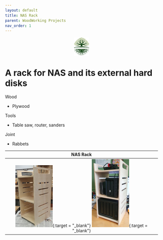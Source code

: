 ```yaml
---
layout: default
title: NAS Rack
parent: WoodWorking Projects
nav_order: 1
---
```

<center>
<img src="../media/Lignarius.png" width="10%" height="10%" align="middle"/>
</center>

# A rack for NAS and its external hard disks

Wood
* Plywood

Tools
* Table saw, router, sanders

Joint
* Rabbets

|                                                                                                                                           NAS Rack                                                                                                                                            |
|:---------------------------------------------------------------------------------------------------------------------------------------------------------------------------------------------------------------------------------------------------------------------------------------------:|
| [<img alt="image" height="25%" src="/media/NAS Rack_1.jpg" width="25%"/>](https://garlatti.github.io/media/NAS%20Rack_1.jpg){:target = "_blank"} [<img alt="image" height="25%" src="/media/NAS Rack.jpg" width="25%"/>](https://garlatti.github.io/media/NAS%20Rack.jpg){:target = "_blank"} | 

